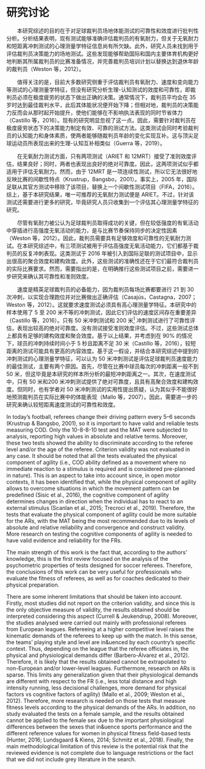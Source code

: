 # 研究讨论

<p style="text-indent: 2em;">本研究综述的目的在于对足球裁判员场地体能测试的可靠性和效度进行批判性分析。分析结果表明，现有测试能够准确评估裁判员的有氧耐力，但关于无氧耐力和短距离冲刺测试的心理测量学特征信息尚有所欠缺。此外，研究人员未找到用于评估裁判员决策能力的场地测试。这些发现能够帮助国际和国内主要体育机构更好地判断其所属裁判员的比赛准备情况，并完善裁判员培训计划以替换达到退休年龄的裁判员（Weston 等，2012）。</p>

<p style="text-indent: 2em;">值得关注的是，目前大多数研究侧重于评估裁判员有氧耐力、速度和变向能力等测试的心理测量学特征，但没有研究分析生理-认知测试的效度和可靠性，即裁判员必须在极度疲劳的状态下做出正确的决策。通常情况下，裁判员平均会在 35 岁时达到最佳裁判水平，此后其体能状况便开始下降；但相对地，裁判员的决策能力反而会从那时起开始提升，使他们能够在不影响执法表现的同时节省体力（Castillo 等，2016）。现有的研究明显忽视了这一点。因此，需要针对裁判员在极度疲劳状态下的决策能力制定有效、可靠的测试方法。这类测试会同时考验裁判员的认知能力和身体素质，使两者能够随裁判员年龄的变化实现互补。这与顶尖足球运动员所表现出来的生理-认知互补相类似（Guerra 等，2019）。</p>

<p style="text-indent: 2em;">在无氧耐力测试方面，只有两项测试（ARIET 和 12MRT）接受了准则效度评估，结果良好；同时，两者也表现出良好的绝对可靠度。因此，这两项测试似乎都适用于评估无氧耐力。然而，由于 12MRT 是一项连续性测试，所以它无法很好地反映比赛的间歇性特点（Krustrup，Bangsbo，2001）。事实上，2005 年，国际足联从其官方测试中移除了该项目，替换上一个间歇性测试项目（FIFA，2016）。综上，基于本研究结果，唯一可推荐的无氧耐力测试便是 ARIET。不过，针对该测试还需要进行更多的研究，毕竟研究人员只收集到一个评估其心理测量学特征的研究。</p>

<p style="text-indent: 2em;">尽管有氧耐力被公认为足球裁判员取得成功的关键，但在较低强度的有氧活动中穿插进行高强度无氧活动的能力，是与比赛节奏保持同步的决定性因素（Weston 等，2012）。因此，裁判员需要具有足够效度和可靠性的无氧耐力测试。在本研究综述中，有三项测试被用于评估高强度无氧活动能力，它们都基于裁判员的反复冲刺表现。这类测试于 2016 年被引入到国际足联的测试项目中，显示出很高的聚合效度和建构效度。此外，这些测试的准确性还在于它们最符合裁判员的实际比赛要求。然而，需要指出的是，在明确推行这些测试项目之前，需要进一步研究来确认其可靠性和准则效度。</p>

<p style="text-indent: 2em;">速度是精英足球裁判员的必备能力，因为裁判员每场比赛都要进行 21 到 30 次冲刺，以实现合理跑位并对比赛做出正确评估（Casajús，Castagna，2007；Weston 等，2012）。这就要求速度测试必须具有高心理测量学特征。本研究中的样本使用了 5 至 200 米不等的冲刺测试，因此它们评估的速度区间存在重要差异（Castillo 等，2016）。只有 50 米冲刺测试和 200 米<a href="#1"><sup>1</sup></a> 冲刺测试进行了可靠性评估，表现出较高的绝对可靠度。没有测试接受准则效度评估。不过，这些测试总体上都具有足够的建构效度和聚合效度。基于以上结果，并考虑到在 90% 的情况下，球员的冲刺持续时间小于 5 秒且距离不足 30 米（Castillo 等，2016），较短距离的测试可能具有更高的内容效度。基于这一假设，并结合本研究综述中提到的冲刺测试的心理测量学特征，可以认为 50 米冲刺测试是评估足球裁判员速度能力的最佳测试，主要有两个原因。首先，尽管在比赛中球员每次的冲刺距离一般不到 50 米，但这毕竟是本研究的样本所分析的最短冲刺距离之一。其次，在速度测试中，只有 50 米和200 米冲刺测试提供了绝对可靠度，且具有高聚合效度和建构效度。但同时，也有学者对 50 米冲刺测试的实用性提出质疑，认为其似乎不能很好地预测裁判员在实际比赛中的体能表现（Mallo 等，2007）。因此，需要进一步的研究来确认较短距离速度测试的可靠性和效度。</p>

In today’s football, referees change their driving pattern every 5–6 seconds
(Krustrup & Bangsbo, 2001), so it is important to have valid and reliable tests measuring
COD. Only the 10-8-8-10 test and the MAT were subjected to analysis, reporting
high values in absolute and relative terms. Moreover, these two tests showed the
ability to discriminate according to the referee level and/or the age of the referee.
Criterion validity was not evaluated in any case. It should be noted that all the tests
evaluated the physical component of agility (i.e., COD ability defined as a movement
where no immediate reaction to a stimulus is required and is considered pre-planned
in nature). This is an aspect to take into account since, in open motor contexts, it has
been identified that, while the physical component of agility allows to overcome
situations in which the movement pattern can be predefined (Sisic et al., 2016), the
cognitive component of agility determines changes in direction when the individual
has to react to an external stimulus (Scanlan et al., 2015; Trecroci et al., 2019).
Therefore, the tests that evaluate the physical component of agility could be more
suitable for the ARs, with the MAT being the most recommended due to its levels of
absolute and relative reliability and convergence and construct validity. More research
on testing the cognitive components of agility is needed to have valid evidence and
reliability for the FRs.

The main strength of this work is the fact that, according to the authors’ knowledge,
this is the first review focused on the analysis of the psychometric properties of tests
designed for soccer referees. Therefore, the conclusions of this work can be very useful for
professionals who evaluate the fitness of referees, as well as for coaches dedicated to their
physical preparation.

There are some inherent limitations that should be taken into account. Firstly, most
studies did not report on the criterion validity, and since this is the only objective measure
of validity, the results obtained should be interpreted considering this aspect (Currell &
Jeukendrup, 2008). Moreover, the studies analysed were carried out mainly with professional
referees from European leagues. Refereeing at a higher competitive level raises the
kinematic demands of the referees to keep up with the match. In this sense, the teams’
playing style and level are in&uenced by each country’s specific context. Thus, depending
on the league that the referee officiates in, the physical and physiological demands differ
(Barbero-Álvarez et al., 2012). Therefore, it is likely that the results obtained cannot be
extrapolated to non-European and/or lower-level leagues. Furthermore, research on ARs
is sparse. This limits any generalization given that their physiological demands are
different with respect to the FR (i.e., less total distance and high intensity running, less
decisional challenges, more demand for physical factors vs cognitive factors of agility)
(Mallo et al., 2009; Weston et al., 2012). Therefore, more research is needed on those tests
that measure fitness levels according to the physical demands of the ARs. In addition, no
study evaluated the tests on a female sample, and the results obtained cannot be applied
to the female sex due to the important physiological differences between the sexes that
in&uence sports performance and the different reference values for women in physical
fitness field-based tests (Hunter, 2016; Lundsgaard & Kiens, 2014; Schmitz et al., 2018).
Finally, the main methodological limitation of this review is the potential risk that the
reviewed evidence is not complete due to language restrictions or the fact that we did not
include grey literature in the search.

[^1]: 原文为“ 20 米”，但查阅研究文献的实验结果后可判定这里应该是原作者的笔误。